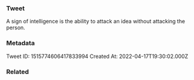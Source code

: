 ### Tweet
A sign of intelligence is the ability to attack an idea without attacking the person.

### Metadata
Tweet ID: 1515774606417833994
Created At: 2022-04-17T19:30:02.000Z

### Related

